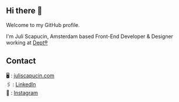 ## Hi there 👋

Welcome to my GitHub profile.

I'm Juli Scapucin, Amsterdam based Front-End Developer & Designer working at <a href="https://www.deptagency.com">Dept®</a>

## Contact

🖥 : <a href="https://www.juliscapucin.com">juliscapucin.com</a></br>
🖇 : <a href="https://www.linkedin.com/in/juliscapucin/">LinkedIn</a></br>
📸 : <a href="https://www.instagram.com/juliscapucin/">Instagram</a>



<!--
**juliscapucin/juliscapucin** is a ✨ _special_ ✨ repository because its `README.md` (this file) appears on your GitHub profile.

Here are some ideas to get you started:

- 🔭 I’m currently working on ...
- 🌱 I’m currently learning ...
- 👯 I’m looking to collaborate on ...
- 🤔 I’m looking for help with ...
- 💬 Ask me about ...
- 📫 How to reach me: ...
- 😄 Pronouns: ...
- ⚡ Fun fact: ...
-->

